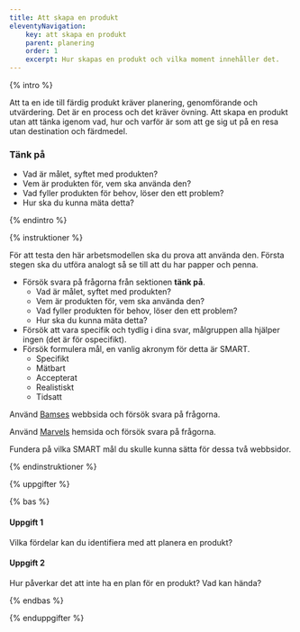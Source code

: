 ```yaml
---
title: Att skapa en produkt
eleventyNavigation:
    key: att skapa en produkt
    parent: planering
    order: 1
    excerpt: Hur skapas en produkt och vilka moment innehåller det.
---
```


{% intro %}

Att ta en ide till färdig produkt kräver planering, genomförande och utvärdering. Det är en process och det kräver övning. Att skapa en produkt utan att tänka igenom vad, hur och varför är som att ge sig ut på en resa utan destination och färdmedel.

### Tänk på

-   Vad är målet, syftet med produkten?
-   Vem är produkten för, vem ska använda den?
-   Vad fyller produkten för behov, löser den ett problem?
-   Hur ska du kunna mäta detta?

{% endintro %}

{% instruktioner %}

För att testa den här arbetsmodellen ska du prova att använda den. Första stegen ska du utföra analogt så se till att du har papper och penna.

-   Försök svara på frågorna från sektionen **tänk på**.
    -   Vad är målet, syftet med produkten?
    -   Vem är produkten för, vem ska använda den?
    -   Vad fyller produkten för behov, löser den ett problem?
    -   Hur ska du kunna mäta detta?
-   Försök att vara specifik och tydlig i dina svar, målgruppen alla hjälper ingen (det är för ospecifikt).
-   Försök formulera mål, en vanlig akronym för detta är SMART.
    -   Specifikt
    -   Mätbart
    -   Accepterat
    -   Realistiskt
    -   Tidsatt

Använd [Bamses](https://www.bamse.se/) webbsida och försök svara på frågorna.

Använd [Marvels](https://www.marvel.com/) hemsida och försök svara på frågorna.

Fundera på vilka SMART mål du skulle kunna sätta för dessa två webbsidor.

{% endinstruktioner %}

{% uppgifter %}

{% bas %}

#### Uppgift 1

Vilka fördelar kan du identifiera med att planera en produkt?

#### Uppgift 2

Hur påverkar det att inte ha en plan för en produkt? Vad kan hända?

{% endbas %}

{% enduppgifter %}
